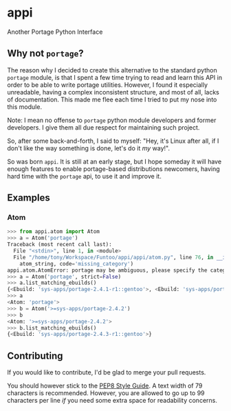 # appi
Another Portage Python Interface

## Why not `portage`?

The reason why I decided to create this alternative to the standard python `portage` module, is that I spent a few time trying to read and learn this API in order to be able to write portage utilities. However, I found it especially unreadable, having a complex inconsistent structure, and most of all, lacks of documentation. This made me flee each time I tried to put my nose into this module.

Note: I mean no offense to `portage` python module developers and former developers. I give them all due respect for maintaining such project.

So, after some back-and-forth, I said to myself: "Hey, it's Linux after all, if I don't like the way something is done, let's do it *my* way!".

So was born `appi`. It is still at an early stage, but I hope someday it will have enough features to enable portage-based distributions newcomers, having hard time with the `portage` api, to use it and improve it.

## Examples

### Atom

```python
>>> from appi.atom import Atom
>>> a = Atom('portage')
Traceback (most recent call last):
  File "<stdin>", line 1, in <module>
  File "/home/tony/Workspace/Funtoo/appi/appi/atom.py", line 76, in __init__
    atom_string, code='missing_category')
appi.atom.AtomError: portage may be ambiguous, please specify the category.
>>> a = Atom('portage', strict=False)
>>> a.list_matching_ebuilds()
{<Ebuild: 'sys-apps/portage-2.4.1-r1::gentoo'>, <Ebuild: 'sys-apps/portage-2.4.3-r1::gentoo'>}
>>> a
<Atom: 'portage'>
>>> b = Atom('>=sys-apps/portage-2.4.2')
>>> b
<Atom: '>=sys-apps/portage-2.4.2'>
>>> b.list_matching_ebuilds()
{<Ebuild: 'sys-apps/portage-2.4.3-r1::gentoo'>}
```


## Contributing

If you would like to contribute, I'd be glad to merge your pull requests.

You should however stick to the [PEP8 Style Guide][1]. A text width of 79 characters
is recommended. However, you are allowed to go up to 99 characters per line *if* you
need some extra space for readability concerns.

[1]: https://www.python.org/dev/peps/pep-0008/
